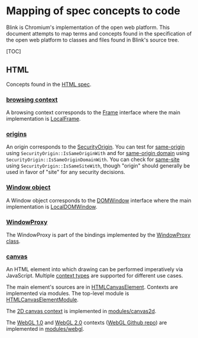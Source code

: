 # Mapping of spec concepts to code

Blink is Chromium's implementation of the open web platform. This document
attempts to map terms and concepts found in the specification of the open web
platform to classes and files found in Blink's source tree.

[TOC]

## HTML

Concepts found in the [HTML spec](https://html.spec.whatwg.org/).

### [browsing context](https://html.spec.whatwg.org/C/#browsing-context)

A browsing context corresponds to the [Frame] interface where the main
implementation is [LocalFrame].

[Frame]: https://cs.chromium.org/src/third_party/blink/renderer/core/frame/frame.h
[LocalFrame]: https://cs.chromium.org/src/third_party/blink/renderer/core/frame/local_frame.h

### [origins](https://html.spec.whatwg.org/C/#concept-origin)

An origin corresponds to the [SecurityOrigin]. You can test for [same-origin]
using `SecurityOrigin::IsSameOriginWith` and for [same-origin domain] using
`SecurityOrigin::IsSameOriginDomainWith`. You can check for [same-site] using
`SecurityOrigin::IsSameSiteWith`, though "origin" should generally be used in
favor of "site" for any security decisions.

[SecurityOrigin]: https://cs.chromium.org/src/third_party/blink/renderer/platform/weborigin/security_origin.h
[same-origin]: https://html.spec.whatwg.org/C/#same-origin
[same-origin domain]: https://html.spec.whatwg.org/C/#same-origin-domain
[same-site]: https://html.spec.whatwg.org/C/#same-site


### [Window object](https://html.spec.whatwg.org/C/#window)

A Window object corresponds to the [DOMWindow] interface where the main
implementation is [LocalDOMWindow].

[DOMWindow]: https://cs.chromium.org/src/third_party/blink/renderer/core/frame/dom_window.h
[LocalDOMWindow]: https://cs.chromium.org/src/third_party/blink/renderer/core/frame/local_dom_window.h

### [WindowProxy](https://html.spec.whatwg.org/C/#windowproxy)

The WindowProxy is part of the bindings implemented by the
[WindowProxy class](https://cs.chromium.org/Source/bindings/core/v8/WindowProxy.h).

### [canvas](https://html.spec.whatwg.org/C/#the-canvas-element)

An HTML element into which drawing can be performed imperatively via
JavaScript. Multiple
[context types](https://html.spec.whatwg.org/C/#dom-canvas-getcontext)
are supported for different use cases.

The main element's sources are in [HTMLCanvasElement]. Contexts are implemented
via modules. The top-level module is [HTMLCanvasElementModule].

[HTMLCanvasElement]: https://cs.chromium.org/chromium/src/third_party/blink/renderer/core/html/html_canvas_element.h
[HTMLCanvasElementModule]: https://cs.chromium.org/chromium/src/third_party/blink/renderer/modules/canvas/html_canvas_element_module.h


The [2D canvas context] is implemented in [modules/canvas2d].

[2D canvas context]: https://html.spec.whatwg.org/C/#canvasrenderingcontext2d
[modules/canvas2d]: https://cs.chromium.org/chromium/src/third_party/blink/renderer/modules/canvas2d/


The [WebGL 1.0] and [WebGL 2.0] contexts ([WebGL Github repo]) are implemented
in [modules/webgl].

[WebGL 1.0]: https://www.khronos.org/registry/webgl/specs/latest/1.0/
[WebGL 2.0]: https://www.khronos.org/registry/webgl/specs/latest/2.0/
[WebGL Github repo]: https://github.com/KhronosGroup/WebGL
[modules/webgl]: https://cs.chromium.org/chromium/src/third_party/blink/renderer/modules/webgl/
